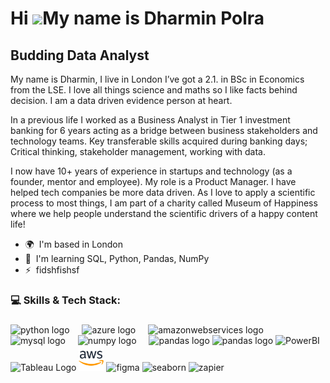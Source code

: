 Hi ![](https://user-images.githubusercontent.com/18350557/176309783-0785949b-9127-417c-8b55-ab5a4333674e.gif)My name is Dharmin Polra
=====================================================================================================================================

Budding Data Analyst
--------------------

My name is Dharmin, I live in London I’ve got a 2.1. in BSc in Economics from the LSE. I love all things science and maths so I like facts behind decision. I am a data driven evidence person at heart. 

In a previous life I worked as a Business Analyst in Tier 1 investment banking for 6 years acting as a bridge between business stakeholders and technology teams. Key transferable skills acquired during banking days; Critical thinking, stakeholder management, working with data. 

I now have 10+ years of experience in startups and technology (as a founder, mentor and employee). My role is a Product Manager. I have helped tech companies be more data driven. As I love to apply a scientific process to most things, I am part of a charity called Museum of Happiness where we help people understand the scientific drivers of a happy content life! 

* 🌍  I'm based in London
* 🧠  I'm learning SQL, Python, Pandas, NumPy
* ⚡  fidshfishsf

### 💻 Skills & Tech Stack:


###

<div align="left">
  <img src="https://cdn.jsdelivr.net/gh/devicons/devicon/icons/python/python-original.svg" height="40" alt="python logo"  />
  <img width="12" />
  <img src="https://cdn.jsdelivr.net/gh/devicons/devicon/icons/azure/azure-original.svg" height="40" alt="azure logo"  />
  <img width="12" />
  <img src="https://cdn.jsdelivr.net/gh/devicons/devicon/icons/amazonwebservices/amazonwebservices-line-wordmark.svg" height="40" alt="amazonwebservices logo"  />
  <img width="12" />
  <img src="https://cdn.jsdelivr.net/gh/devicons/devicon/icons/mysql/mysql-original.svg" height="40" alt="mysql logo"  />
  <img width="12" />
  <img src="https://cdn.jsdelivr.net/gh/devicons/devicon/icons/numpy/numpy-original.svg" height="40" alt="numpy logo"  />
  <img width="12" />
  <img src="https://cdn.jsdelivr.net/gh/devicons/devicon/icons/pandas/pandas-original.svg" height="40" alt="pandas logo"  />
 <img src="[https://cdn.jsdelivr.net/gh/devicons/devicon/icons/pandas/pandas-original.svg](https://upload.wikimedia.org/wikipedia/commons/3/34/Microsoft_Office_Excel_%282019%E2%80%93present%29.svg)" height="40" alt="pandas logo"  />
 <img src="https://cdn.worldvectorlogo.com/logos/power-bi.svg" width="36" height="36" alt="PowerBI" />
 <img src="https://raw.githubusercontent.com/gilbarbara/logos/main/logos/tableau.svg" width="163" height="36" alt="Tableau Logo" />
  <img src="https://raw.githubusercontent.com/devicons/devicon/master/icons/amazonwebservices/amazonwebservices-original-wordmark.svg" alt="aws" width="40" height="40"/>
 <img src="https://www.vectorlogo.zone/logos/figma/figma-icon.svg" alt="figma" width="40" height="40"/> 
 <img src="https://seaborn.pydata.org/_images/logo-mark-lightbg.svg" alt="seaborn" width="40" height="40"/> 
 <img src="https://www.vectorlogo.zone/logos/zapier/zapier-icon.svg" alt="zapier" width="40" height="40"/>
 
</div>

###
###


